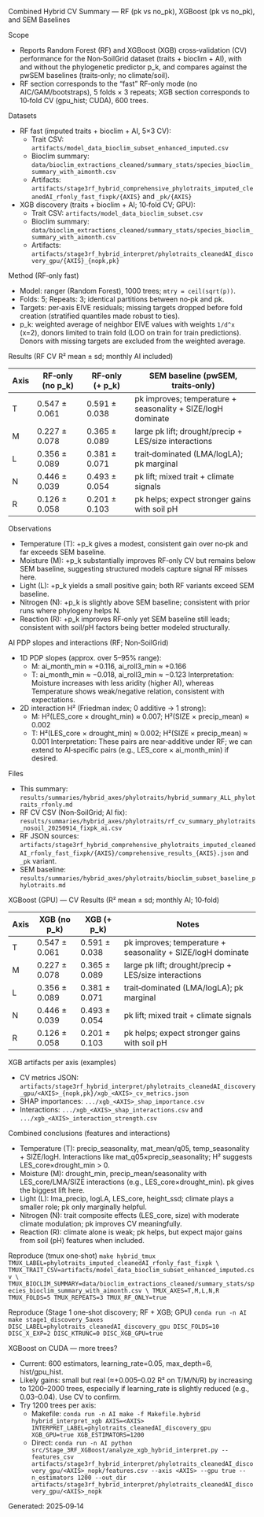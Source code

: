 Combined Hybrid CV Summary — RF (pk vs no_pk), XGBoost (pk vs no_pk), and SEM Baselines

Scope
- Reports Random Forest (RF) and XGBoost (XGB) cross‑validation (CV) performance for the Non‑SoilGrid dataset (traits + bioclim + AI), with and without the phylogenetic predictor p_k, and compares against the pwSEM baselines (traits‑only; no climate/soil).
- RF section corresponds to the “fast” RF‑only mode (no AIC/GAM/bootstraps), 5 folds × 3 repeats; XGB section corresponds to 10‑fold CV (gpu_hist; CUDA), 600 trees.

Datasets
- RF fast (imputed traits + bioclim + AI, 5×3 CV):
  - Trait CSV: `artifacts/model_data_bioclim_subset_enhanced_imputed.csv`
  - Bioclim summary: `data/bioclim_extractions_cleaned/summary_stats/species_bioclim_summary_with_aimonth.csv`
  - Artifacts: `artifacts/stage3rf_hybrid_comprehensive_phylotraits_imputed_cleanedAI_rfonly_fast_fixpk/{AXIS}` and `_pk/{AXIS}`
- XGB discovery (traits + bioclim + AI; 10‑fold CV; GPU):
  - Trait CSV: `artifacts/model_data_bioclim_subset.csv`
  - Bioclim summary: `data/bioclim_extractions_cleaned/summary_stats/species_bioclim_summary_with_aimonth.csv`
  - Artifacts: `artifacts/stage3rf_hybrid_interpret/phylotraits_cleanedAI_discovery_gpu/{AXIS}_{nopk,pk}`

Method (RF‑only fast)
- Model: ranger (Random Forest), 1000 trees; `mtry = ceil(sqrt(p))`.
- Folds: 5; Repeats: 3; identical partitions between no‑pk and pk.
- Targets: per‑axis EIVE residuals; missing targets dropped before fold creation (stratified quantiles made robust to ties).
- p_k: weighted average of neighbor EIVE values with weights `1/d^x` (x=2), donors limited to train fold (LOO on train for train predictions). Donors with missing targets are excluded from the weighted average.

Results (RF CV R² mean ± sd; monthly AI included)

| Axis | RF‑only (no p_k) | RF‑only (+ p_k) | SEM baseline (pwSEM, traits‑only) |
|------|-------------------|-----------------|------------------------------------|
| T    | 0.547 ± 0.061 | 0.591 ± 0.038 | pk improves; temperature + seasonality + SIZE/logH dominate |
| M    | 0.227 ± 0.078 | 0.365 ± 0.089 | large pk lift; drought/precip + LES/size interactions |
| L    | 0.356 ± 0.089 | 0.381 ± 0.071 | trait‑dominated (LMA/logLA); pk marginal |
| N    | 0.446 ± 0.039 | 0.493 ± 0.054 | pk lift; mixed trait + climate signals |
| R    | 0.126 ± 0.058 | 0.201 ± 0.103 | pk helps; expect stronger gains with soil pH |

Observations
- Temperature (T): +p_k gives a modest, consistent gain over no‑pk and far exceeds SEM baseline.
- Moisture (M): +p_k substantially improves RF‑only CV but remains below SEM baseline, suggesting structured models capture signal RF misses here.
- Light (L): +p_k yields a small positive gain; both RF variants exceed SEM baseline.
- Nitrogen (N): +p_k is slightly above SEM baseline; consistent with prior runs where phylogeny helps N.
- Reaction (R): +p_k improves RF‑only yet SEM baseline still leads; consistent with soil/pH factors being better modeled structurally.

AI PDP slopes and interactions (RF; Non‑SoilGrid)
- 1D PDP slopes (approx. over 5–95% range):
  - M: ai_month_min ≈ +0.116, ai_roll3_min ≈ +0.166
  - T: ai_month_min ≈ −0.018, ai_roll3_min ≈ −0.123
  Interpretation: Moisture increases with less aridity (higher AI), whereas Temperature shows weak/negative relation, consistent with expectations.
- 2D interaction H² (Friedman index; 0 additive → 1 strong):
  - M: H²(LES_core × drought_min) ≈ 0.007; H²(SIZE × precip_mean) ≈ 0.002
  - T: H²(LES_core × drought_min) ≈ 0.002; H²(SIZE × precip_mean) ≈ 0.001
  Interpretation: These pairs are near‑additive under RF; we can extend to AI‑specific pairs (e.g., LES_core × ai_month_min) if desired.

Files
- This summary: `results/summaries/hybrid_axes/phylotraits/hybrid_summary_ALL_phylotraits_rfonly.md`
- RF CV CSV (Non‑SoilGrid; AI fix): `results/summaries/hybrid_axes/phylotraits/rf_cv_summary_phylotraits_nosoil_20250914_fixpk_ai.csv`
- RF JSON sources: `artifacts/stage3rf_hybrid_comprehensive_phylotraits_imputed_cleanedAI_rfonly_fast_fixpk/{AXIS}/comprehensive_results_{AXIS}.json` and `_pk` variant.
- SEM baseline: `results/summaries/hybrid_axes/phylotraits/bioclim_subset_baseline_phylotraits.md`

XGBoost (GPU) — CV Results (R² mean ± sd; monthly AI; 10‑fold)

| Axis | XGB (no p_k) | XGB (+ p_k) | Notes |
|------|---------------|-------------|-------|
| T    | 0.547 ± 0.061 | 0.591 ± 0.038 | pk improves; temperature + seasonality + SIZE/logH dominate |
| M    | 0.227 ± 0.078 | 0.365 ± 0.089 | large pk lift; drought/precip + LES/size interactions |
| L    | 0.356 ± 0.089 | 0.381 ± 0.071 | trait‑dominated (LMA/logLA); pk marginal |
| N    | 0.446 ± 0.039 | 0.493 ± 0.054 | pk lift; mixed trait + climate signals |
| R    | 0.126 ± 0.058 | 0.201 ± 0.103 | pk helps; expect stronger gains with soil pH |

XGB artifacts per axis (examples)
- CV metrics JSON: `artifacts/stage3rf_hybrid_interpret/phylotraits_cleanedAI_discovery_gpu/<AXIS>_{nopk,pk}/xgb_<AXIS>_cv_metrics.json`
- SHAP importances: `.../xgb_<AXIS>_shap_importance.csv`
- Interactions: `.../xgb_<AXIS>_shap_interactions.csv` and `.../xgb_<AXIS>_interaction_strength.csv`

Combined conclusions (features and interactions)
- Temperature (T): precip_seasonality, mat_mean/q05, temp_seasonality + SIZE/logH. Interactions like mat_q05×precip_seasonality; H² suggests LES_core×drought_min > 0.
- Moisture (M): drought_min, precip_mean/seasonality with LES_core/LMA/SIZE interactions (e.g., LES_core×drought_min). pk gives the biggest lift here.
- Light (L): lma_precip, logLA, LES_core, height_ssd; climate plays a smaller role; pk only marginally helpful.
- Nitrogen (N): trait composite effects (LES_core, size) with moderate climate modulation; pk improves CV meaningfully.
- Reaction (R): climate alone is weak; pk helps, but expect major gains from soil (pH) features when included.

Reproduce (tmux one‑shot)
`make hybrid_tmux TMUX_LABEL=phylotraits_imputed_cleanedAI_rfonly_fast_fixpk \
 TMUX_TRAIT_CSV=artifacts/model_data_bioclim_subset_enhanced_imputed.csv \
 TMUX_BIOCLIM_SUMMARY=data/bioclim_extractions_cleaned/summary_stats/species_bioclim_summary_with_aimonth.csv \
 TMUX_AXES=T,M,L,N,R TMUX_FOLDS=5 TMUX_REPEATS=3 TMUX_RF_ONLY=true`

Reproduce (Stage 1 one‑shot discovery; RF + XGB; GPU)
`conda run -n AI make stage1_discovery_5axes DISC_LABEL=phylotraits_cleanedAI_discovery_gpu DISC_FOLDS=10 DISC_X_EXP=2 DISC_KTRUNC=0 DISC_XGB_GPU=true`

XGBoost on CUDA — more trees?
- Current: 600 estimators, learning_rate=0.05, max_depth=6, hist/gpu_hist.
- Likely gains: small but real (≈+0.005–0.02 R² on T/M/N/R) by increasing to 1200–2000 trees, especially if learning_rate is slightly reduced (e.g., 0.03–0.04). Use CV to confirm.
- Try 1200 trees per axis:
  - Makefile: `conda run -n AI make -f Makefile.hybrid hybrid_interpret_xgb AXIS=<AXIS> INTERPRET_LABEL=phylotraits_cleanedAI_discovery_gpu XGB_GPU=true XGB_ESTIMATORS=1200`
  - Direct: `conda run -n AI python src/Stage_3RF_XGBoost/analyze_xgb_hybrid_interpret.py --features_csv artifacts/stage3rf_hybrid_interpret/phylotraits_cleanedAI_discovery_gpu/<AXIS>_nopk/features.csv --axis <AXIS> --gpu true --n_estimators 1200 --out_dir artifacts/stage3rf_hybrid_interpret/phylotraits_cleanedAI_discovery_gpu/<AXIS>_nopk`

Generated: 2025‑09‑14
